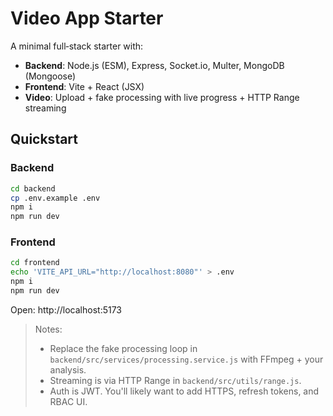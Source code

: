 # Video App Starter 

A minimal full‑stack starter with:
- **Backend**: Node.js (ESM), Express, Socket.io, Multer, MongoDB (Mongoose)
- **Frontend**: Vite + React (JSX)
- **Video**: Upload + fake processing with live progress + HTTP Range streaming

## Quickstart

### Backend
```bash
cd backend
cp .env.example .env
npm i
npm run dev
```

### Frontend
```bash
cd frontend
echo 'VITE_API_URL="http://localhost:8080"' > .env
npm i
npm run dev
```

Open: http://localhost:5173

> Notes:
> - Replace the fake processing loop in `backend/src/services/processing.service.js` with FFmpeg + your analysis.
> - Streaming is via HTTP Range in `backend/src/utils/range.js`.
> - Auth is JWT. You'll likely want to add HTTPS, refresh tokens, and RBAC UI.
